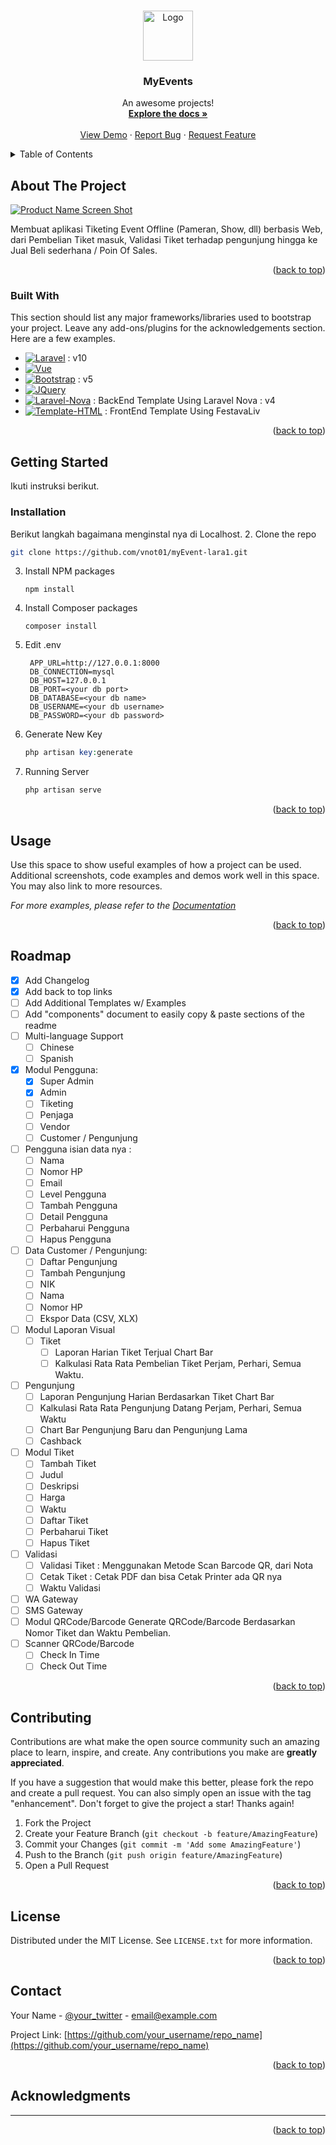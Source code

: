 <!-- Improved compatibility of back to top link: See: https://github.com/othneildrew/Best-README-Template/pull/73 -->
<a name="readme-top"></a>
<!--
*** Thanks for checking out the Best-README-Template. If you have a suggestion
*** that would make this better, please fork the repo and create a pull request
*** or simply open an issue with the tag "enhancement".
*** Don't forget to give the project a star!
*** Thanks again! Now go create something AMAZING! :D
-->



<!-- PROJECT SHIELDS -->
<!--
*** I'm using markdown "reference style" links for readability.
*** Reference links are enclosed in brackets [ ] instead of parentheses ( ).
*** See the bottom of this document for the declaration of the reference variables
*** for contributors-url, forks-url, etc. This is an optional, concise syntax you may use.
*** https://www.markdownguide.org/basic-syntax/#reference-style-links
-->
<!-- [![Contributors][contributors-shield]][contributors-url]
[![Forks][forks-shield]][forks-url]
[![Stargazers][stars-shield]][stars-url]
[![Issues][issues-shield]][issues-url]
[![MIT License][license-shield]][license-url]
[![LinkedIn][linkedin-shield]][linkedin-url]
-->


<!-- PROJECT LOGO -->
<br />
<div align="center">
  <a href="https://github.com/vnot01/myEvent-lara1">
    <img src="images/logo.png" alt="Logo" width="80" height="80">
  </a>

  <h3 align="center">MyEvents</h3>

  <p align="center">
    An awesome projects!
    <br />
    <a href="https://github.com/vnot01/myEvent-lara1"><strong>Explore the docs »</strong></a>
    <br />
    <br />
    <a href="https://github.com/othneildrew/Best-README-Template](https://github.com/vnot01/myEvent-lara1">View Demo</a>
    ·
    <a href="https://github.com/vnot01/myEvent-lara1">Report Bug</a>
    ·
    <a href="https://github.com/vnot01/myEvent-lara1">Request Feature</a>
  </p>
</div>



<!-- TABLE OF CONTENTS -->
<details>
  <summary>Table of Contents</summary>
  <ol>
    <li>
      <a href="#about-the-project">About The Project</a>
      <ul>
        <li><a href="#built-with">Built With</a></li>
      </ul>
    </li>
    <li>
      <a href="#getting-started">Getting Started</a>
      <ul>
        <li><a href="#prerequisites">Prerequisites</a></li>
        <li><a href="#installation">Installation</a></li>
      </ul>
    </li>
    <li><a href="#usage">Usage</a></li>
    <li><a href="#roadmap">Roadmap</a></li>
    <li><a href="#contributing">Contributing</a></li>
    <li><a href="#license">License</a></li>
    <li><a href="#contact">Contact</a></li>
    <li><a href="#acknowledgments">Acknowledgments</a></li>
  </ol>
</details>



<!-- ABOUT THE PROJECT -->
## About The Project

[![Product Name Screen Shot][product-screenshot]](https://myevents.com)

Membuat aplikasi Tiketing Event Offline (Pameran, Show, dll) berbasis Web, dari Pembelian Tiket masuk, Validasi Tiket terhadap pengunjung hingga ke Jual Beli sederhana / Poin Of Sales.

<p align="right">(<a href="#readme-top">back to top</a>)</p>

### Built With

This section should list any major frameworks/libraries used to bootstrap your project. Leave any add-ons/plugins for the acknowledgements section. Here are a few examples.

* [![Laravel][Laravel.com]][Laravel-url] : v10
* [![Vue][Vue.js]][Vue-url]
* [![Bootstrap][Bootstrap.com]][Bootstrap-url] : v5
* [![JQuery][JQuery.com]][JQuery-url]
* [![Laravel-Nova][Laravel-Nova]][Laravel-Nova-url] : BackEnd Template Using Laravel Nova : v4
* [![Template-HTML][Template-HTML]][Template-HTML-url] : FrontEnd Template Using FestavaLiv

<p align="right">(<a href="#readme-top">back to top</a>)</p>


<!-- GETTING STARTED -->
## Getting Started

Ikuti instruksi berikut.

### Installation

Berikut langkah bagaimana menginstal nya di Localhost.
2. Clone the repo
   ```sh
   git clone https://github.com/vnot01/myEvent-lara1.git
   ```
3. Install NPM packages
   ```npm
   npm install
   ```
3. Install Composer packages
   ```composer
   composer install
   ```
4. Edit .env
   ```.env
    APP_URL=http://127.0.0.1:8000
    DB_CONNECTION=mysql
    DB_HOST=127.0.0.1
    DB_PORT=<your db port>
    DB_DATABASE=<your db name>
    DB_USERNAME=<your db username>
    DB_PASSWORD=<your db password>
   ```
5. Generate New Key
   ```php artisan
   php artisan key:generate
   ```
6. Running Server
   ```php artisan
   php artisan serve
   ```

<p align="right">(<a href="#readme-top">back to top</a>)</p>



<!-- USAGE EXAMPLES -->
## Usage

Use this space to show useful examples of how a project can be used. Additional screenshots, code examples and demos work well in this space. You may also link to more resources.

_For more examples, please refer to the [Documentation](https://example.com)_

<p align="right">(<a href="#readme-top">back to top</a>)</p>



<!-- ROADMAP -->
## Roadmap

- [x] Add Changelog
- [x] Add back to top links
- [ ] Add Additional Templates w/ Examples
- [ ] Add "components" document to easily copy & paste sections of the readme
- [ ] Multi-language Support
    - [ ] Chinese
    - [ ] Spanish

- [x] Modul Pengguna: 
    - [x] Super Admin
    - [x] Admin
    - [ ] Tiketing
    - [ ] Penjaga
    - [ ] Vendor
    - [ ] Customer / Pengunjung
- [ ] Pengguna isian data nya : 
    - [ ] Nama
    - [ ] Nomor HP
    - [ ] Email
    - [ ] Level Pengguna
    - [ ] Tambah Pengguna
    - [ ] Detail Pengguna
    - [ ] Perbaharui Pengguna
    - [ ] Hapus Pengguna
- [ ] Data Customer / Pengunjung:
    - [ ] Daftar Pengunjung
    - [ ] Tambah Pengunjung
    - [ ] NIK
    - [ ] Nama
    - [ ] Nomor HP
    - [ ] Ekspor Data (CSV, XLX)
- [ ] Modul Laporan Visual
    - [ ] Tiket
        - [ ] Laporan Harian Tiket Terjual Chart Bar
        - [ ] Kalkulasi Rata Rata Pembelian Tiket Perjam, Perhari, Semua Waktu.
- [ ] Pengunjung
    - [ ] Laporan Pengunjung Harian Berdasarkan Tiket Chart Bar
    - [ ] Kalkulasi Rata Rata Pengunjung Datang Perjam, Perhari, Semua Waktu
    - [ ] Chart Bar Pengunjung Baru dan Pengunjung Lama
    - [ ] Cashback
- [ ] Modul Tiket
    - [ ] Tambah Tiket
    - [ ] Judul
    - [ ] Deskripsi
    - [ ] Harga
    - [ ] Waktu
    - [ ] Daftar Tiket
    - [ ] Perbaharui Tiket
    - [ ] Hapus Tiket
- [ ] Validasi
    - [ ] Validasi Tiket : Menggunakan Metode Scan Barcode QR, dari Nota
    - [ ] Cetak Tiket : Cetak PDF dan bisa Cetak Printer ada QR nya
    - [ ] Waktu Validasi
- [ ] WA Gateway
- [ ] SMS Gateway
- [ ] Modul QRCode/Barcode Generate QRCode/Barcode Berdasarkan Nomor Tiket dan Waktu Pembelian.
- [ ] Scanner QRCode/Barcode
    - [ ] Check In Time
    - [ ] Check Out Time

<p align="right">(<a href="#readme-top">back to top</a>)</p>



<!-- CONTRIBUTING -->
## Contributing

Contributions are what make the open source community such an amazing place to learn, inspire, and create. Any contributions you make are **greatly appreciated**.

If you have a suggestion that would make this better, please fork the repo and create a pull request. You can also simply open an issue with the tag "enhancement".
Don't forget to give the project a star! Thanks again!

1. Fork the Project
2. Create your Feature Branch (`git checkout -b feature/AmazingFeature`)
3. Commit your Changes (`git commit -m 'Add some AmazingFeature'`)
4. Push to the Branch (`git push origin feature/AmazingFeature`)
5. Open a Pull Request

<p align="right">(<a href="#readme-top">back to top</a>)</p>



<!-- LICENSE -->
## License

Distributed under the MIT License. See `LICENSE.txt` for more information.

<p align="right">(<a href="#readme-top">back to top</a>)</p>



<!-- CONTACT -->
## Contact

Your Name - [@your_twitter](https://twitter.com/your_username) - email@example.com

Project Link: [https://github.com/your_username/repo_name](https://github.com/your_username/repo_name)

<p align="right">(<a href="#readme-top">back to top</a>)</p>



<!-- ACKNOWLEDGMENTS -->
## Acknowledgments

-----

<p align="right">(<a href="#readme-top">back to top</a>)</p>



<!-- MARKDOWN LINKS & IMAGES -->
<!-- https://www.markdownguide.org/basic-syntax/#reference-style-links -->
<!-- [contributors-shield]: https://img.shields.io/github/contributors/othneildrew/Best-README-Template.svg?style=for-the-badge
[contributors-url]: https://github.com/othneildrew/Best-README-Template/graphs/contributors
[forks-shield]: https://img.shields.io/github/forks/othneildrew/Best-README-Template.svg?style=for-the-badge
[forks-url]: https://github.com/othneildrew/Best-README-Template/network/members
[stars-shield]: https://img.shields.io/github/stars/othneildrew/Best-README-Template.svg?style=for-the-badge
[stars-url]: https://github.com/othneildrew/Best-README-Template/stargazers
[issues-shield]: https://img.shields.io/github/issues/othneildrew/Best-README-Template.svg?style=for-the-badge
[issues-url]: https://github.com/othneildrew/Best-README-Template/issues
[license-shield]: https://img.shields.io/github/license/othneildrew/Best-README-Template.svg?style=for-the-badge
[license-url]: https://github.com/othneildrew/Best-README-Template/blob/master/LICENSE.txt
[linkedin-shield]: https://img.shields.io/badge/-LinkedIn-black.svg?style=for-the-badge&logo=linkedin&colorB=555
[linkedin-url]: https://linkedin.com/in/othneildrew
[product-screenshot]: images/screenshot.png
[Next.js]: https://img.shields.io/badge/next.js-000000?style=for-the-badge&logo=nextdotjs&logoColor=white
[Next-url]: https://nextjs.org/
[React.js]: https://img.shields.io/badge/React-20232A?style=for-the-badge&logo=react&logoColor=61DAFB
[React-url]: https://reactjs.org/ 
[Angular.io]: https://img.shields.io/badge/Angular-DD0031?style=for-the-badge&logo=angular&logoColor=white
[Angular-url]: https://angular.io/ -->
[product-screenshot]: images/screenshot.png
[Vue.js]: https://img.shields.io/badge/Vue.js-35495E?style=for-the-badge&logo=vuedotjs&logoColor=4FC08D
[Vue-url]: https://vuejs.org/
[Svelte.dev]: https://img.shields.io/badge/Svelte-4A4A55?style=for-the-badge&logo=svelte&logoColor=FF3E00
[Svelte-url]: https://svelte.dev/
[Laravel.com]: https://img.shields.io/badge/Laravel-FF2D20?style=for-the-badge&logo=laravel&logoColor=white
[Laravel-url]: https://laravel.com
[Laravel-Nova]: https://img.shields.io/badge/Laravel%20Nova-56d7fe?style=for-the-badge&logo=laravel&logoColor=Black
[Laravel-Nova-url]:https://nova.laravel.com/docs/4.0/installation.html

[Template-HTML]:https://img.shields.io/badge/FestavaLive-FFBD33?style=for-the-badge&logo=laravel&logoColor=black
[Template-HTML-url]:https://themewagon.github.io/FestavaLive/

[Bootstrap.com]: https://img.shields.io/badge/Bootstrap-563D7C?style=for-the-badge&logo=bootstrap&logoColor=white
[Bootstrap-url]: https://getbootstrap.com
[JQuery.com]: https://img.shields.io/badge/jQuery-0769AD?style=for-the-badge&logo=jquery&logoColor=white
[JQuery-url]: https://jquery.com 
